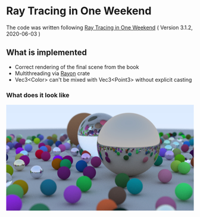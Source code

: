 # Ray Tracing in One Weekend 
The code was written following [Ray Tracing in One Weekend](https://raytracing.github.io/books/RayTracingInOneWeekend.html) ( Version 3.1.2, 2020-06-03 )
## What is implemented
* Correct rendering of the final scene from the book
* Multithreading via [Rayon](https://github.com/rayon-rs/rayon) crate
* Vec3\<Color\> can't be mixed with Vec3\<Point3\> without explicit casting
### What does it look like
![image](https://raw.githubusercontent.com/knightpp/raytracing-in-one-weekend/images/look.jpg)
